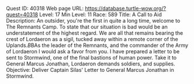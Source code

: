 Quest ID: 40318
Web page URL: https://database.turtle-wow.org/?quest=40318
Level: 17
Min Level: 11
Race: 589
Title: A Call to Aid
Description: An outsider, you're the first in quite a long time, welcome to The Remnants Camp. To state that our situation is bad would be an understatement of the highest regard. We are all that remains bearing the crest of Lordaeron as a sigil, tucked away within a remote corner of the Uplands.$B$BAs the leader of the Remnants, and the commander of the Army of Lordaeron I would ask a favor from you. I have prepared a letter to be sent to Stormwind, one of the final bastions of human power. Take it to General Marcus Jonathan, Lordaeron demands soldiers, and supplies.
Objective: Deliver Captain Silas' Letter to General Marcus Jonathan in Stormwind.
